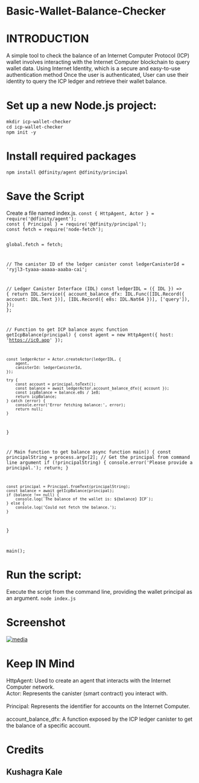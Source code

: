 # Basic-Wallet-Balance-Checker
<h1><b>INTRODUCTION</b></h1>
A simple tool to check the balance of an Internet Computer Protocol (ICP) wallet involves interacting with the Internet Computer blockchain to query wallet data.
Using Internet Identity, which is a secure and easy-to-use authentication method 
Once the user is authenticated, User can use their identity to query the ICP ledger and retrieve their wallet balance.
<h1>Set up a new Node.js project: </h1>
 <code>mkdir icp-wallet-checker
cd icp-wallet-checker
npm init -y</code>
<h1>Install required packages</h1>
<code>npm install @dfinity/agent @dfinity/principal</code>
<h1>Save the Script</h1>
Create a file named index.js.
<code>const { HttpAgent, Actor } = require('@dfinity/agent');
const { Principal } = require('@dfinity/principal');
const fetch = require('node-fetch');

global.fetch = fetch;

// The canister ID of the ledger canister
const ledgerCanisterId = 'ryjl3-tyaaa-aaaaa-aaaba-cai';

// Ledger Canister Interface (IDL)
const ledgerIDL = ({ IDL }) => {
    return IDL.Service({
        account_balance_dfx: IDL.Func([IDL.Record({ account: IDL.Text })], [IDL.Record({ e8s: IDL.Nat64 })], ['query']),
    });
};

// Function to get ICP balance
async function getIcpBalance(principal) {
    const agent = new HttpAgent({ host: 'https://ic0.app' });

    const ledgerActor = Actor.createActor(ledgerIDL, {
        agent,
        canisterId: ledgerCanisterId,
    });

    try {
        const account = principal.toText();
        const balance = await ledgerActor.account_balance_dfx({ account });
        const icpBalance = balance.e8s / 1e8;
        return icpBalance;
    } catch (error) {
        console.error('Error fetching balance:', error);
        return null;
    }
}

// Main function to get balance
async function main() {
    const principalString = process.argv[2];  // Get the principal from command line argument
    if (!principalString) {
        console.error('Please provide a principal.');
        return;
    }

    const principal = Principal.fromText(principalString);
    const balance = await getIcpBalance(principal);
    if (balance !== null) {
        console.log(`The balance of the wallet is: ${balance} ICP`);
    } else {
        console.log('Could not fetch the balance.');
    }
}

main();
</code>
<h1>Run the script:</h1>
Execute the script from the command line, providing the wallet principal as an argument.
<code>node index.js <principal>
</code>
<h1>Screenshot</h1>
 <a href="https://imgbb.com/"><img src="https://i.ibb.co/RQnwjzR/media.jpg" alt="media" border="0"></a>
 <h1>Keep IN Mind</h1>
HttpAgent: Used to create an agent that interacts with the Internet Computer network.
<br>Actor: Represents the canister (smart contract) you interact with.</br>
<br>Principal: Represents the identifier for accounts on the Internet Computer.</br>
<br>account_balance_dfx: A function exposed by the ICP ledger canister to get the balance of a specific account.</br>
<h1>Credits</h1>
<h2>Kushagra Kale</h2>
